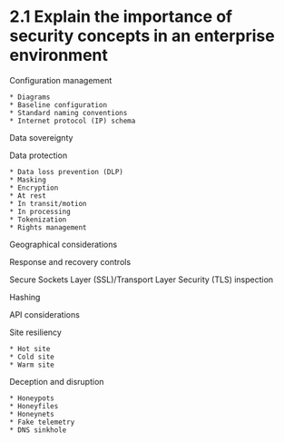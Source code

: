 # 2.1 Explain the importance of security concepts in an enterprise environment

Configuration management

    * Diagrams
    * Baseline configuration
    * Standard naming conventions
    * Internet protocol (IP) schema

Data sovereignty

Data protection

    * Data loss prevention (DLP)
    * Masking
    * Encryption
    * At rest
    * In transit/motion
    * In processing
    * Tokenization
    * Rights management

Geographical considerations

Response and recovery controls

Secure Sockets Layer (SSL)/Transport Layer Security (TLS) inspection

Hashing

API considerations

Site resiliency

    * Hot site
    * Cold site
    * Warm site

Deception and disruption

    * Honeypots
    * Honeyfiles
    * Honeynets
    * Fake telemetry
    * DNS sinkhole